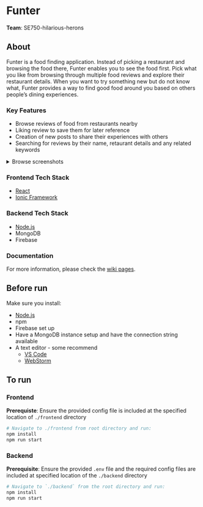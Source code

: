 # Funter
**Team**: SE750-hilarious-herons

## About

Funter is a food finding application. Instead of picking a restaurant and browsing the food there, Funter enables you to see the food first. Pick what you like from browsing through multiple food reviews and explore their restaurant details. When you want to try something new but do not know what, Funter provides a way to find good food around you based on others people’s dining experiences.

### Key Features ###
   * Browse reviews of food from restaurants nearby 
   * Liking review to save them for later reference
   * Creation of new posts to share their experiences with others
   * Searching for reviews by their name, retaurant details and any related keywords  
<details><summary>Browse screenshots</summary>
  
  ![image](https://user-images.githubusercontent.com/68038316/168453303-c986e59b-5047-47f5-82a7-3cda115fa444.png)
  
  ![image](https://user-images.githubusercontent.com/68038316/168453314-11c79162-4128-4fb4-93f4-01b9e5980185.png)
  
  ![image](https://user-images.githubusercontent.com/68038316/168453462-ab13a043-5588-4eca-9a27-6378aae3ff55.png)

</details>

### Frontend Tech Stack ###
   * [React](https://reactjs.org/)
   * [Ionic Framework](https://ionicframework.com/)
### Backend Tech Stack ###
   *  [Node.js](https://nodejs.org/en/)
   *  MongoDB
   *  Firebase
### Documentation ###
For more information, please check the [wiki pages](https://github.com/UOA-CS732-SE750-Students-2022/project-group-hilarious-herons/wiki).
## Before run
Make sure you install:
* [Node.js](https://nodejs.org/en/)
* npm
* Firebase set up
* Have a MongoDB instance setup and have the connection string available
* A text editor - some recommend
   - [VS Code](https://code.visualstudio.com/)
   - [WebStorm](https://www.jetbrains.com/webstorm/)

## To run
### Frontend
**Prerequiste**: Ensure the provided config file is included at the specified location of `./frontend` directory
```bash
# Navigate to ./frontend from root directory and run:
npm install
npm run start 
```
### Backend
**Prerequisite**: Ensure the provided `.env` file and the required config files are included at specified location of the `./backend` directory

```bash
# Navigate to `./backend` from the root directory and run:
npm install
npm run start
```
